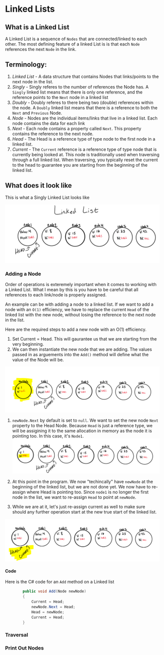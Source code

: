 # Linked Lists

## What is a Linked List
A Linked List is a sequence of `Nodes` that are connected/linked to each other. The most defining feature
of a linked List is is that each `Node` references the next `Node` in the link. 

## Terminology:
1. *Linked List* - A data structure that contains Nodes that links/points to the next node in the list. 
1. *Singly* - Singly referes to the number of references the Node has. A `Singly` linked list means that there is only one reference,
and the reference points to the `Next` node in a linked list
1. *Doubly* - Doubly referes to there being two (double) references within the node. A `Doubly` linked list means that there
is a reference to both the `Next` and `Previous` Node. 
2. *Node* - Nodes are the individual items/links that live in a linked list. Each node contains the data for each link
3. *Next* - Each node contains a property called `Next`. This property contains the reference to the next node. 
4. *Head* - The Head is a reference type of type node to the first node in a linked list.
5. *Current* - The `Current` reference is a reference type of type node that is currently being looked at. This node is traditionally used when 
traversing through a full linked list. When traversing, you typically reset the current to the head to guarantee you are starting
from the beginning of the linked list. 

## What does it look like

This is what a Singly Linked List looks like

![Singly Linked List](assets/LinkedList1.PNG)

### Adding a Node

Order of operations is exteremely important when it comes to working with a Linked List.
What I mean by this is you have to be careful that all references to each link/node is properly 
assigned. 

An example can be with adding a node to a linked list.
If we want to add a node with an `O(1)` efficiency, we have to replace the current `Head` of the linked list with the
new node, without losing the reference to the next node in the list. 

Here are the required steps to add a new node with an O(1) efficiency.

1. Set Current = Head. This will gaurantee us that we are starting from the very beginning. 
1. We can then instantiate the new node that we are adding. The values passed in as arguements into the `Add()` method
will define what the value of the Node will be. 

![Singly Linked List](assets/LinkedList2.PNG)

1. `newNode.Next` by default is set to `null`. We want to set the new node `Next` property to the Head Node.
Because `Head` is just a reference type, we will be assigining it to the same allocation in memory as the node it is pointing too. In this
case, it's `Node1`. 
![Singly Linked List](assets/LinkedList3.PNG)


1. At this point in the program. We now "techincally" have `newNode` at the beginning of the linked list, but we are not done yet. 
We now have to re-assign where Head is pointing too. Since `node1` is no longer the first node in the list, we want to re-assign `Head` to
point at `newNode`. 

1. While we are at it, let's just re-assign current as well to make sure should any further operation start at the new true start of the
linked list. 

![Singly Linked List](assets/LinkedList4.PNG)


#### Code

Here is the C# code for an `Add` method on a Linked list

```csharp
		public void Add(Node newNode)
		{
			Current = Head;
			newNode.Next = Head;
			Head = newNode;
			Current = Head;
		}
```

### Traversal

### Print Out Nodes
